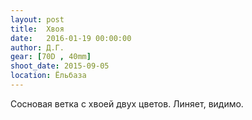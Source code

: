 ```yaml
---
layout: post
title:  Хвоя
date:   2016-01-19 00:00:00
author: Д.Г.
gear: [70D , 40mm]
shoot_date: 2015-09-05
location: Ёльбаза
---
```


Сосновая ветка с хвоей двух цветов. Линяет, видимо.
